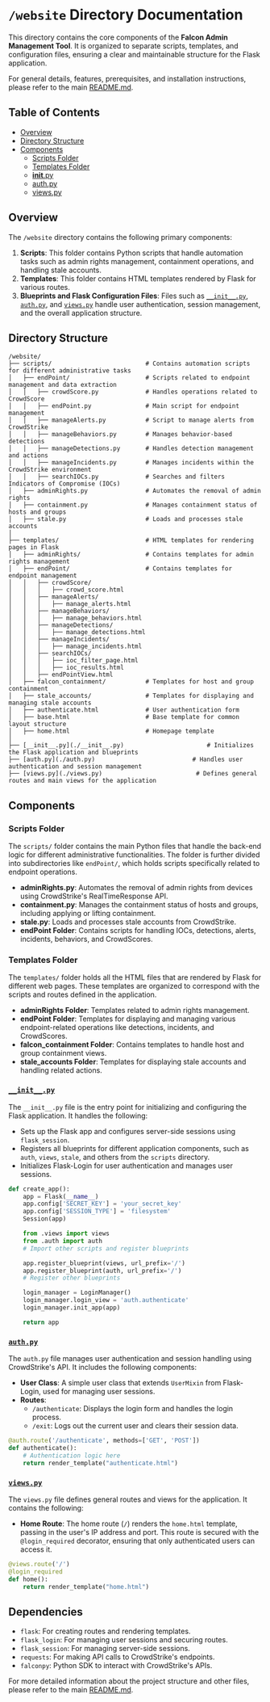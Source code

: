# `/website` Directory Documentation

This directory contains the core components of the **Falcon Admin Management Tool**. It is organized to separate scripts, templates, and configuration files, ensuring a clear and maintainable structure for the Flask application.

For general details, features, prerequisites, and installation instructions, please refer to the main [README.md](../README.md).

## Table of Contents

- [Overview](#overview)
- [Directory Structure](#directory-structure)
- [Components](#components)
  - [Scripts Folder](#scripts-folder)
  - [Templates Folder](#templates-folder)
  - [__init__.py](#__init__.py)
  - [auth.py](#authpy)
  - [views.py](#viewspy)

## Overview

The `/website` directory contains the following primary components:

1. **Scripts**: This folder contains Python scripts that handle automation tasks such as admin rights management, containment operations, and handling stale accounts.
2. **Templates**: This folder contains HTML templates rendered by Flask for various routes.
3. **Blueprints and Flask Configuration Files**: Files such as [`__init__.py`](./__init__.py), [`auth.py`](./auth.py), and [`views.py`](./views.py) handle user authentication, session management, and the overall application structure.

## Directory Structure

```
/website/
├── scripts/                          # Contains automation scripts for different administrative tasks
│   ├── endPoint/                     # Scripts related to endpoint management and data extraction
│   │   ├── crowdScore.py             # Handles operations related to CrowdScore
│   │   ├── endPoint.py               # Main script for endpoint management
│   │   ├── manageAlerts.py           # Script to manage alerts from CrowdStrike
│   │   ├── manageBehaviors.py        # Manages behavior-based detections
│   │   ├── manageDetections.py       # Handles detection management and actions
│   │   ├── manageIncidents.py        # Manages incidents within the CrowdStrike environment
│   │   ├── searchIOCs.py             # Searches and filters Indicators of Compromise (IOCs)
│   ├── adminRights.py                # Automates the removal of admin rights
│   ├── containment.py                # Manages containment status of hosts and groups
│   ├── stale.py                      # Loads and processes stale accounts
│
├── templates/                        # HTML templates for rendering pages in Flask
│   ├── adminRights/                  # Contains templates for admin rights management
│   ├── endPoint/                     # Contains templates for endpoint management
│   │   ├── crowdScore/
│   │   │   ├── crowd_score.html
│   │   ├── manageAlerts/
│   │   │   ├── manage_alerts.html
│   │   ├── manageBehaviors/
│   │   │   ├── manage_behaviors.html
│   │   ├── manageDetections/
│   │   │   ├── manage_detections.html
│   │   ├── manageIncidents/
│   │   │   ├── manage_incidents.html
│   │   ├── searchIOCs/
│   │   │   ├── ioc_filter_page.html
│   │   │   ├── ioc_results.html
│   │   ├── endPointView.html
│   ├── falcon_containment/           # Templates for host and group containment
│   ├── stale_accounts/               # Templates for displaying and managing stale accounts
│   ├── authenticate.html             # User authentication form
│   ├── base.html                     # Base template for common layout structure
│   ├── home.html                     # Homepage template
│
├── [__init__.py](./__init__.py)                       # Initializes the Flask application and blueprints
├── [auth.py](./auth.py)                           # Handles user authentication and session management
├── [views.py](./views.py)                          # Defines general routes and main views for the application
```

## Components

### Scripts Folder

The `scripts/` folder contains the main Python files that handle the back-end logic for different administrative functionalities. The folder is further divided into subdirectories like `endPoint/`, which holds scripts specifically related to endpoint operations.

- **adminRights.py**: Automates the removal of admin rights from devices using CrowdStrike's RealTimeResponse API.
- **containment.py**: Manages the containment status of hosts and groups, including applying or lifting containment.
- **stale.py**: Loads and processes stale accounts from CrowdStrike.
- **endPoint Folder**: Contains scripts for handling IOCs, detections, alerts, incidents, behaviors, and CrowdScores.

### Templates Folder

The `templates/` folder holds all the HTML files that are rendered by Flask for different web pages. These templates are organized to correspond with the scripts and routes defined in the application.

- **adminRights Folder**: Templates related to admin rights management.
- **endPoint Folder**: Templates for displaying and managing various endpoint-related operations like detections, incidents, and CrowdScores.
- **falcon_containment Folder**: Contains templates to handle host and group containment views.
- **stale_accounts Folder**: Templates for displaying stale accounts and handling related actions.

### [`__init__.py`](./__init__.py)

The `__init__.py` file is the entry point for initializing and configuring the Flask application. It handles the following:

- Sets up the Flask app and configures server-side sessions using `flask_session`.
- Registers all blueprints for different application components, such as `auth`, `views`, `stale`, and others from the `scripts` directory.
- Initializes Flask-Login for user authentication and manages user sessions.

```python
def create_app():
    app = Flask(__name__)
    app.config['SECRET_KEY'] = 'your_secret_key'
    app.config['SESSION_TYPE'] = 'filesystem'
    Session(app)

    from .views import views
    from .auth import auth
    # Import other scripts and register blueprints

    app.register_blueprint(views, url_prefix='/')
    app.register_blueprint(auth, url_prefix='/')
    # Register other blueprints

    login_manager = LoginManager()
    login_manager.login_view = 'auth.authenticate'
    login_manager.init_app(app)

    return app
```

### [`auth.py`](./auth.py)

The `auth.py` file manages user authentication and session handling using CrowdStrike's API. It includes the following components:

- **User Class**: A simple user class that extends `UserMixin` from Flask-Login, used for managing user sessions.
- **Routes**:
  - `/authenticate`: Displays the login form and handles the login process.
  - `/exit`: Logs out the current user and clears their session data.

```python
@auth.route('/authenticate', methods=['GET', 'POST'])
def authenticate():
    # Authentication logic here
    return render_template("authenticate.html")
```

### [`views.py`](./views.py)

The `views.py` file defines general routes and views for the application. It contains the following:

- **Home Route**: The home route (`/`) renders the `home.html` template, passing in the user's IP address and port. This route is secured with the `@login_required` decorator, ensuring that only authenticated users can access it.

```python
@views.route('/')
@login_required
def home():
    return render_template("home.html")
```

## Dependencies

- `flask`: For creating routes and rendering templates.
- `flask_login`: For managing user sessions and securing routes.
- `flask_session`: For managing server-side sessions.
- `requests`: For making API calls to CrowdStrike's endpoints.
- `falconpy`: Python SDK to interact with CrowdStrike's APIs.

For more detailed information about the project structure and other files, please refer to the main [README.md](../README.md).

